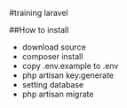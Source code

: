 #training laravel

##How to install
- download source
- composer install
- copy .env.example to .env
- php artisan key:generate
- setting database
- php artisan migrate